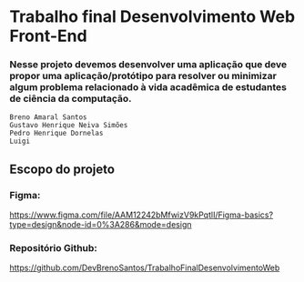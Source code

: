 # Trabalho final Desenvolvimento Web Front-End
### Nesse projeto devemos desenvolver uma aplicação que deve propor uma aplicação/protótipo para resolver ou minimizar algum problema relacionado à vida acadêmica de estudantes de ciência da computação.

    Breno Amaral Santos
    Gustavo Henrique Neiva Simões
    Pedro Henrique Dornelas
    Luigi 

## Escopo do projeto
### Figma: 
https://www.figma.com/file/AAM12242bMfwizV9kPqtlI/Figma-basics?type=design&node-id=0%3A286&mode=design

### Repositório Github:
https://github.com/DevBrenoSantos/TrabalhoFinalDesenvolvimentoWeb
